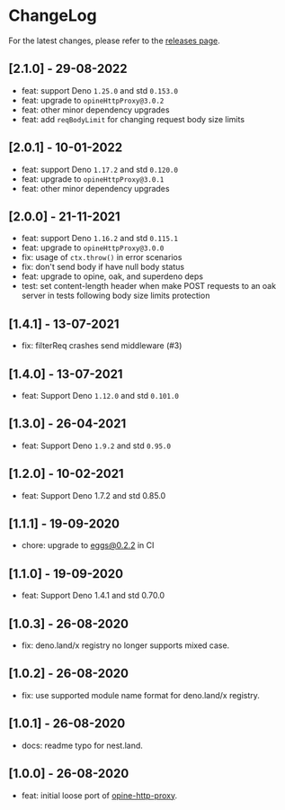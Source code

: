 # ChangeLog

For the latest changes, please refer to the
[releases page](https://github.com/cmorten/oak-http-proxy/releases).

## [2.1.0] - 29-08-2022

- feat: support Deno `1.25.0` and std `0.153.0`
- feat: upgrade to `opineHttpProxy@3.0.2`
- feat: other minor dependency upgrades
- feat: add `reqBodyLimit` for changing request body size limits

## [2.0.1] - 10-01-2022

- feat: support Deno `1.17.2` and std `0.120.0`
- feat: upgrade to `opineHttpProxy@3.0.1`
- feat: other minor dependency upgrades

## [2.0.0] - 21-11-2021

- feat: support Deno `1.16.2` and std `0.115.1`
- feat: upgrade to `opineHttpProxy@3.0.0`
- fix: usage of `ctx.throw()` in error scenarios
- fix: don't send body if have null body status
- feat: upgrade to opine, oak, and superdeno deps
- test: set content-length header when make POST requests to an oak server in tests following body size limits protection

## [1.4.1] - 13-07-2021

- fix: filterReq crashes send middleware (#3)

## [1.4.0] - 13-07-2021

- feat: Support Deno `1.12.0` and std `0.101.0`

## [1.3.0] - 26-04-2021

- feat: Support Deno `1.9.2` and std `0.95.0`

## [1.2.0] - 10-02-2021

- feat: Support Deno 1.7.2 and std 0.85.0

## [1.1.1] - 19-09-2020

- chore: upgrade to eggs@0.2.2 in CI

## [1.1.0] - 19-09-2020

- feat: Support Deno 1.4.1 and std 0.70.0

## [1.0.3] - 26-08-2020

- fix: deno.land/x registry no longer supports mixed case.

## [1.0.2] - 26-08-2020

- fix: use supported module name format for deno.land/x registry.

## [1.0.1] - 26-08-2020

- docs: readme typo for nest.land.

## [1.0.0] - 26-08-2020

- feat: initial loose port of [opine-http-proxy](https://github.com/cmorten/opine-http-proxy).

